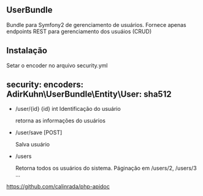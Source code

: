 UserBundle
----------

Bundle para Symfony2 de gerenciamento de usuários. Fornece apenas endpoints REST para gerenciamento dos usuáios (CRUD)

Instalação
----------

Setar o encoder no arquivo security.yml

security:
    encoders:
        AdirKuhn\UserBundle\Entity\User: sha512
---

 * /user/{id}
    {id} int Identificação do usuário

    retorna as informações do usuários

 * /user/save
    [POST]

    Salva usuário


 * /users

    Retorna todos os usuários do sistema.
    Páginação em /users/2, /users/3 ...


https://github.com/calinrada/php-apidoc
